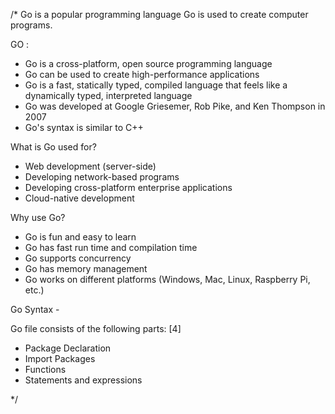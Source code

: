 /*
Go is a popular programming language
Go is used to create computer programs.


GO :

- Go is a cross-platform, open source programming language
- Go can be used to create high-performance applications
- Go is a fast, statically typed, compiled language that feels like a dynamically typed, interpreted language
- Go was developed at Google Griesemer, Rob Pike, and Ken Thompson in 2007
- Go's syntax is similar to C++


What is Go used for?

- Web development (server-side)
- Developing network-based programs
- Developing cross-platform enterprise applications
- Cloud-native development


Why use Go?

- Go is fun and easy to learn
- Go has fast run time and compilation time
- Go supports concurrency
- Go has memory management
- Go works on different platforms (Windows, Mac, Linux, Raspberry Pi, etc.)



Go Syntax - 

Go file consists of the following parts: [4]

- Package Declaration
- Import Packages
- Functions
- Statements and expressions

*/

